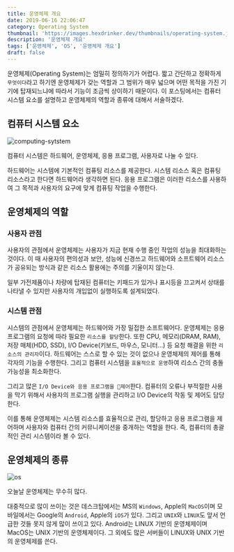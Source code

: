 ```yaml
---
title: 운영체제 개요
date: 2019-06-16 22:06:47
category: Operating System
thumbnail: 'https://images.hexdrinker.dev/thumbnails/operating-system.jpeg'
description: '운영체제 개요'
tags: ['운영체제', 'OS', '운영체제 개요']
draft: false
---
```


운영체제(Operating System)는 엄밀히 정의하기가 어렵다. 짧고 간단하고 정확하게 `무엇이다`라고 하기엔 운영체제가 갖는 역할과 그 범위가 매우 넓으며 어떤 목적을 가진 기기에 탑재되느냐에 따라서 기능이 조금씩 상이하기 때문이다. 이 포스팅에서는 컴퓨터 시스템 요소를 설명하고 운영체제의 역할과 종류에 대해서 서술하겠다.

## 컴퓨터 시스템 요소

![computing-sytstem](https://images.hexdrinker.dev/operating-system/os-overview/computing-system.png)

컴퓨터 시스템은 하드웨어, 운영체제, 응용 프로그램, 사용자로 나눌 수 있다.

하드웨어는 시스템에 기본적인 컴퓨팅 리소스를 제공한다. 시스템 리소스 혹은 컴퓨팅 리소스라고 한다면 하드웨어라 생각하면 된다. 응용 프로그램은 이러한 리소스를 사용하여 그 목적과 사용자의 요구에 맞게 컴퓨팅 작업을 수행한다.

## 운영체제의 역할

### 사용자 관점

사용자의 관점에서 운영체제는 사용자가 지금 현재 수행 중인 작업의 성능을 최대화하는 것이다. 이 때 사용자의 편의성과 보안, 성능에 신경쓰고 하드웨어와 소프트웨어 리소스가 공유되는 방식과 같은 리소스 활용에는 주의를 기울이지 않는다.

일부 가전제품이나 차량에 탑재된 컴퓨터는 키패드가 있거나 표시등을 끄고켜서 상태를 나타낼 수 있지만 사용자의 개입없이 실행하도록 설계되었다.

### 시스템 관점

시스템의 관점에서 운영체제는 하드웨어와 가장 밀접한 소프트웨어다. 운영체제는 응용 프로그램의 요청에 따라 필요한 `리소스를 할당`한다.
또한 CPU, 메모리(DRAM, RAM), 저장 매체(HDD, SSD), I/O Device(키보드, 마우스, 모니터...) 등 요청 해결을 위한 `리소스의 관리자`이다.
하드웨어는 스스로 할 수 있는 것이 없으나 운영체제의 제어를 통해 각자의 기능을 수행한다. 그리고 컴퓨터 시스템을 `효율적으로 운영`하여 리소스 간의 충돌 가능성을 최소화한다.

그리고 많은 `I/O Device와 응용 프로그램을 제어`한다. 컴퓨터의 오류나 부적절한 사용을 막기 위해서 사용자의 프로그램 실행을 관리하고 I/O Device의 작동 및 제어도 담당한다.

이를 통해 운영체제는 시스템 리소스를 효율적으로 관리, 할당하고 응용 프로그램을 제어하며 사용자와 컴퓨터 간의 커뮤니케이션을 중개하는 역할을 한다. 즉, 컴퓨터의 총괄적인 관리 시스템이라 볼 수 있다.

## 운영체제의 종류

![os](https://images.hexdrinker.dev/operating-system/os-overview/os.png)

오늘날 운영체제는 무수히 많다.

대중적으로 많이 쓰이는 것은 데스크탑에서는 MS의 `Windows`, Apple의 `MacOS`이며 모바일에서는 Google의 `Android`, Apple의 `iOS`가 있다.
그리고 `UNIX`와 `LINUX`도 앞서 언급한 것들 못지 않게 많이 쓰이고 있다. Android는 LINUX 기반의 운영체제이며 MacOS는 UNIX 기반의 운영체제이다. 그 외에도 많은 서버들이 LINUX와 UNIX 기반의 운영체제를 쓴다.

